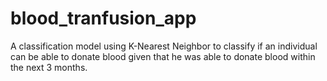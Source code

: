 # blood_tranfusion_app
A classification model using K-Nearest Neighbor to classify if an individual can be able to donate blood given that he was able to donate blood within the next 3 months.

